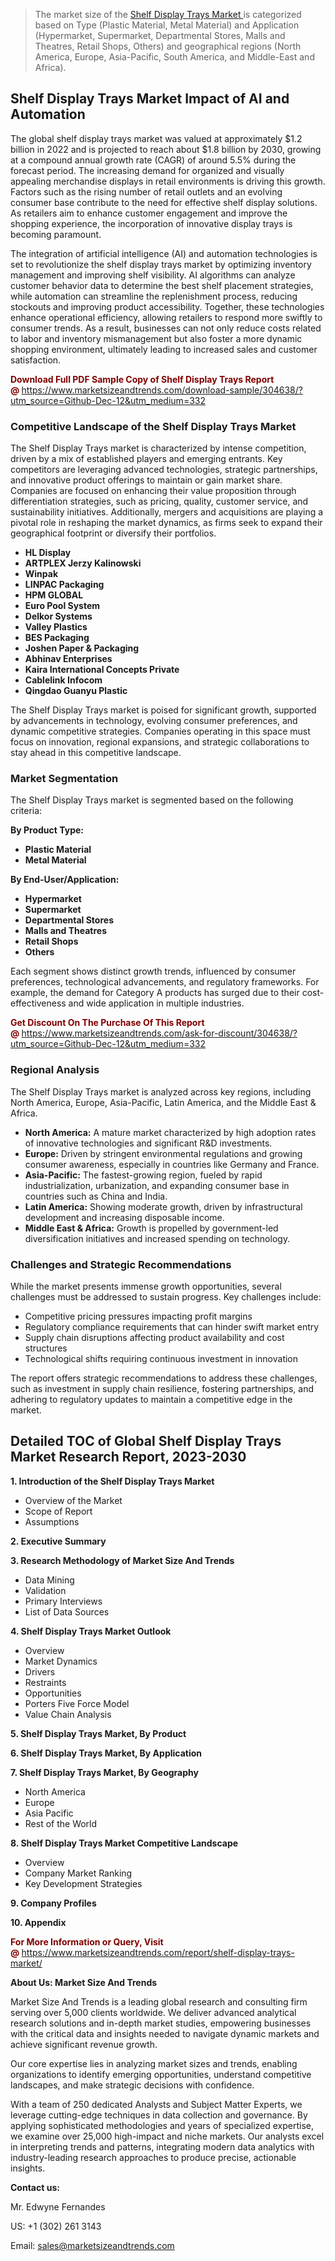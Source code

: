 <blockquote><p>The market size of the <a href="https://www.marketsizeandtrends.com/download-sample/304638/?utm_source=Github-Dec-12&amp;utm_medium=332" target="_blank">Shelf Display Trays Market </a>is categorized based on Type (Plastic Material, Metal Material) and Application (Hypermarket, Supermarket, Departmental Stores, Malls and Theatres, Retail Shops, Others) and geographical regions (North America, Europe, Asia-Pacific, South America, and Middle-East and Africa).</p></blockquote><p><h2>Shelf Display Trays Market Impact of AI and Automation</h2><p>The global shelf display trays market was valued at approximately $1.2 billion in 2022 and is projected to reach about $1.8 billion by 2030, growing at a compound annual growth rate (CAGR) of around 5.5% during the forecast period. The increasing demand for organized and visually appealing merchandise displays in retail environments is driving this growth. Factors such as the rising number of retail outlets and an evolving consumer base contribute to the need for effective shelf display solutions. As retailers aim to enhance customer engagement and improve the shopping experience, the incorporation of innovative display trays is becoming paramount.</p><p>The integration of artificial intelligence (AI) and automation technologies is set to revolutionize the shelf display trays market by optimizing inventory management and improving shelf visibility. AI algorithms can analyze customer behavior data to determine the best shelf placement strategies, while automation can streamline the replenishment process, reducing stockouts and improving product accessibility. Together, these technologies enhance operational efficiency, allowing retailers to respond more swiftly to consumer trends. As a result, businesses can not only reduce costs related to labor and inventory mismanagement but also foster a more dynamic shopping environment, ultimately leading to increased sales and customer satisfaction.</p></p><p><strong><span style="color: #800000;">Download Full PDF Sample Copy of Shelf Display Trays Report @</span>&nbsp;</strong><a href="https://www.marketsizeandtrends.com/download-sample/304638/?utm_source=Github-Dec-12&amp;utm_medium=332">https://www.marketsizeandtrends.com/download-sample/304638/?utm_source=Github-Dec-12&amp;utm_medium=332</a></p><h3>Competitive Landscape of the Shelf Display Trays Market</h3><p>The Shelf Display Trays market is characterized by intense competition, driven by a mix of established players and emerging entrants. Key competitors are leveraging advanced technologies, strategic partnerships, and innovative product offerings to maintain or gain market share. Companies are focused on enhancing their value proposition through differentiation strategies, such as pricing, quality, customer service, and sustainability initiatives. Additionally, mergers and acquisitions are playing a pivotal role in reshaping the market dynamics, as firms seek to expand their geographical footprint or diversify their portfolios.</p><p><strong><p><ul><li>HL Display </li><li> ARTPLEX Jerzy Kalinowski </li><li> Winpak </li><li> LINPAC Packaging </li><li> HPM GLOBAL </li><li> Euro Pool System </li><li> Delkor Systems </li><li> Valley Plastics </li><li> BES Packaging </li><li> Joshen Paper & Packaging </li><li> Abhinav Enterprises </li><li> Kaira International Concepts Private </li><li> Cablelink Infocom </li><li> Qingdao Guanyu Plastic</p></li></ul></p></strong></p><p>The Shelf Display Trays market is poised for significant growth, supported by advancements in technology, evolving consumer preferences, and dynamic competitive strategies. Companies operating in this space must focus on innovation, regional expansions, and strategic collaborations to stay ahead in this competitive landscape.</p><h3>Market Segmentation</h3><p>The Shelf Display Trays market is segmented based on the following criteria:</p><p><strong>By Product Type:</strong></p><p><strong><p><ul><li>Plastic Material </li><li> Metal Material</p></li></ul></p></strong></p><p><strong>By End-User/Application:</strong></p><p><strong><p><ul><li>Hypermarket </li><li> Supermarket </li><li> Departmental Stores </li><li> Malls and Theatres </li><li> Retail Shops </li><li> Others</p></li></ul></p></strong></p><p>Each segment shows distinct growth trends, influenced by consumer preferences, technological advancements, and regulatory frameworks. For example, the demand for Category A products has surged due to their cost-effectiveness and wide application in multiple industries.</p><p><strong><span style="color: #800000;">Get Discount On The Purchase Of This Report @&nbsp;</span></strong><a href="https://www.marketsizeandtrends.com/ask-for-discount/304638/?utm_source=Github-Dec-12&amp;utm_medium=332">https://www.marketsizeandtrends.com/ask-for-discount/304638/?utm_source=Github-Dec-12&amp;utm_medium=332</a></p><h3>Regional Analysis</h3><p>The Shelf Display Trays market is analyzed across key regions, including North America, Europe, Asia-Pacific, Latin America, and the Middle East &amp; Africa.</p><ul><li><strong>North America:</strong> A mature market characterized by high adoption rates of innovative technologies and significant R&amp;D investments.</li><li><strong>Europe:</strong> Driven by stringent environmental regulations and growing consumer awareness, especially in countries like Germany and France.</li><li><strong>Asia-Pacific:</strong> The fastest-growing region, fueled by rapid industrialization, urbanization, and expanding consumer base in countries such as China and India.</li><li><strong>Latin America:</strong> Showing moderate growth, driven by infrastructural development and increasing disposable income.</li><li><strong>Middle East &amp; Africa:</strong> Growth is propelled by government-led diversification initiatives and increased spending on technology.</li></ul><h3>Challenges and Strategic Recommendations</h3><p>While the market presents immense growth opportunities, several challenges must be addressed to sustain progress. Key challenges include:</p><ul><li>Competitive pricing pressures impacting profit margins</li><li>Regulatory compliance requirements that can hinder swift market entry</li><li>Supply chain disruptions affecting product availability and cost structures</li><li>Technological shifts requiring continuous investment in innovation</li></ul><p>The report offers strategic recommendations to address these challenges, such as investment in supply chain resilience, fostering partnerships, and adhering to regulatory updates to maintain a competitive edge in the market.</p><h2>Detailed TOC of Global Shelf Display Trays Market Research Report, 2023-2030</h2><p><strong>1. Introduction of the Shelf Display Trays Market</strong></p><ul><li>Overview of the Market</li><li>Scope of Report</li><li>Assumptions&nbsp;</li></ul><p><strong>2. Executive Summary</strong></p><p><strong>3. Research Methodology of <strong>Market Size And Trends</strong></strong></p><ul><li>Data Mining</li><li>Validation</li><li>Primary Interviews</li><li>List of Data Sources&nbsp;</li></ul><p><strong>4. Shelf Display Trays Market Outlook</strong></p><ul><li>Overview</li><li>Market Dynamics</li><li>Drivers</li><li>Restraints</li><li>Opportunities</li><li>Porters Five Force Model</li><li>Value Chain Analysis&nbsp;</li></ul><p><strong>5. Shelf Display Trays Market, By Product</strong></p><p><strong>6. Shelf Display Trays Market, By Application</strong></p><p><strong>7. Shelf Display Trays Market, By Geography</strong></p><ul><li>North America</li><li>Europe</li><li>Asia Pacific</li><li>Rest of the World&nbsp;</li></ul><p><strong>8. Shelf Display Trays Market Competitive Landscape</strong></p><ul><li>Overview</li><li>Company Market Ranking</li><li>Key Development Strategies&nbsp;</li></ul><p><strong>9. Company Profiles</strong></p><p><strong>10. Appendix</strong></p><p><strong><span style="color: #800000;">For More Information or Query, Visit @&nbsp;</span></strong><a href="https://www.marketsizeandtrends.com/report/shelf-display-trays-market/">https://www.marketsizeandtrends.com/report/shelf-display-trays-market/</a></p><p></p><p><strong>About Us:&nbsp;Market Size And Trends</strong></p><p>Market Size And Trends&nbsp;is a leading global research and consulting firm serving over 5,000 clients worldwide. We deliver advanced analytical research solutions and in-depth market studies, empowering businesses with the critical data and insights needed to navigate dynamic markets and achieve significant revenue growth.</p><p>Our core expertise lies in analyzing market sizes and trends, enabling organizations to identify emerging opportunities, understand competitive landscapes, and make strategic decisions with confidence.</p><p>With a team of 250 dedicated Analysts and Subject Matter Experts, we leverage cutting-edge techniques in data collection and governance. By applying sophisticated methodologies and years of specialized expertise, we examine over 25,000 high-impact and niche markets. Our analysts excel in interpreting trends and patterns, integrating modern data analytics with industry-leading research approaches to produce precise, actionable insights.</p><p><strong>Contact us:</strong></p><p>Mr. Edwyne Fernandes</p><p>US: +1 (302) 261 3143</p><p>Email: <a href="mailto:sales@marketsizeandtrends.com">sales@marketsizeandtrends.com</a>&nbsp;</p>
